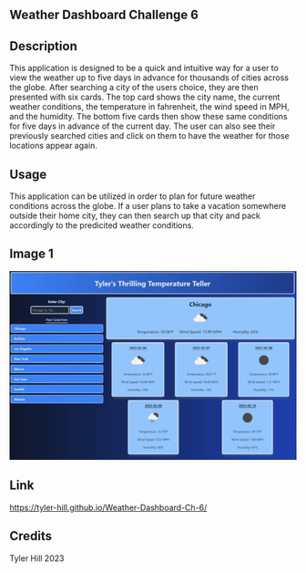 ## Weather Dashboard Challenge 6

## Description

This application is designed to be a quick and intuitive way for a user to view the weather up to five days in advance for thousands of cities across the globe. After searching a city of the users choice, they are then presented with six cards. The top card shows the city name, the current weather conditions, the temperature in fahrenheit, the wind speed in MPH, and the humidity. The bottom five cards then show these same conditions for five days in advance of the current day. The user can also see their previously searched cities and click on them to have the weather for those locations appear again.

## Usage

This application can be utilized in order to plan for future weather conditions across the globe. If a user plans to take a vacation somewhere outside their home city, they can then search up that city and pack accordingly to the predicited weather conditions.

## Image 1

![A blue display with the title of the application on the top and showing the weather for the city of Chicago in six cards, as well as a list of previously searched cities on the left side.](./ChallengeDescription/Assets/WeatherDash.JPG)

## Link

https://tyler-hill.github.io/Weather-Dashboard-Ch-6/

## Credits

Tyler Hill 2023
